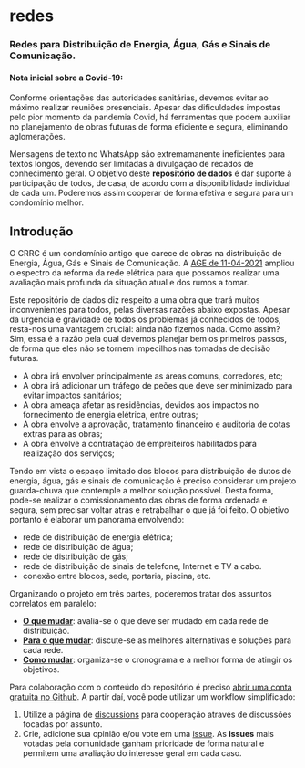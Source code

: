 # redes
### Redes para Distribuição de Energia, Água, Gás e Sinais de Comunicação.

#### Nota inicial sobre a Covid-19:

Conforme orientações das autoridades sanitárias, devemos evitar ao máximo realizar reuniões presenciais. Apesar das dificuldades impostas pelo pior momento da pandemia Covid, há ferramentas que podem auxiliar no planejamento de obras futuras de forma eficiente e segura, eliminando aglomerações.

Mensagens de texto no WhatsApp são extremamanente ineficientes para textos longos, devendo ser limitadas à divulgação de recados de conhecimento geral. O objetivo deste **repositório de dados** é dar suporte à participação de todos, de casa, de acordo com a disponibilidade individual de cada um. Poderemos assim cooperar de forma efetiva e segura para um condomínio melhor.

## Introdução

O CRRC é um condomínio antigo que carece de obras na distribuição de Energia, Água, Gás e Sinais de Comunicação. A [AGE de 11-04-2021](https://github.com/recreiocanoas/radar/files/6378219/ata.11.de.abril.1.pdf) ampliou o espectro da reforma da rede elétrica para que possamos realizar uma avaliação mais profunda da situação atual e dos rumos a tomar.

Este repositório de dados diz respeito a uma obra que trará muitos inconvenientes para todos, pelas diversas razões abaixo expostas. Apesar da urgência e gravidade de todos os problemas já conhecidos de todos, resta-nos uma vantagem crucial: ainda não fizemos nada. Como assim? Sim, essa é a razão pela qual devemos planejar bem os primeiros passos, de forma que eles não se tornem impecilhos nas tomadas de decisão futuras.

- A obra irá envolver principalmente as áreas comuns, corredores, etc;
- A obra irá adicionar um tráfego de peões que deve ser minimizado para evitar impactos sanitários;
- A obra ameaça afetar as residências, devidos aos impactos no fornecimento de energia elétrica, entre outras;
- A obra envolve a aprovação, tratamento financeiro e auditoria de cotas extras para as obras;
- A obra envolve a contratação de empreiteiros habilitados para realização dos serviços;

Tendo em vista o espaço limitado dos blocos para distribuição de dutos de energia, água, gás e sinais de comunicação é preciso considerar um projeto guarda-chuva que contemple a melhor solução possível. Desta forma, pode-se realizar o comissionamento das obras de forma ordenada e segura, sem precisar voltar atrás e retrabalhar o que já foi feito. O objetivo portanto é elaborar um panorama envolvendo:

- rede de distribuição de energia elétrica;
- rede de distribuição de água;
- rede de distribuição de gás;
- rede de distribuição de sinais de telefone, Internet e TV a cabo.
- conexão entre blocos, sede, portaria, piscina, etc.

Organizando o projeto em três partes, poderemos tratar dos assuntos correlatos em paralelo:

- **[O que mudar](1-o-que-mudar.md)**: avalia-se o que deve ser mudado em cada rede de distribuição.
- **[Para o que mudar](2-para-o-que-mudar.md)**: discute-se as melhores alternativas e soluções para cada rede.
- **[Como mudar](3-como-mudar.md)**: organiza-se o cronograma e a melhor forma de atingir os objetivos.

Para colaboração com o conteúdo do repositório é preciso [abrir uma conta gratuita no Github](https://pt.wikihow.com/Criar-uma-Conta-no-GitHub). A partir daí, você pode utilizar um workflow simplificado:

1. Utilize a página de [discussions](https://github.com/recreiocanoas/redes/discussions) para cooperação  através de discussões focadas por assunto.
2. Crie, adicione sua opinião e/ou vote em uma [issue](https://github.com/recreiocanoas/redes/issues). As **issues** mais votadas pela comunidade ganham prioridade de forma natural e permitem uma avaliação do interesse geral em cada caso.
